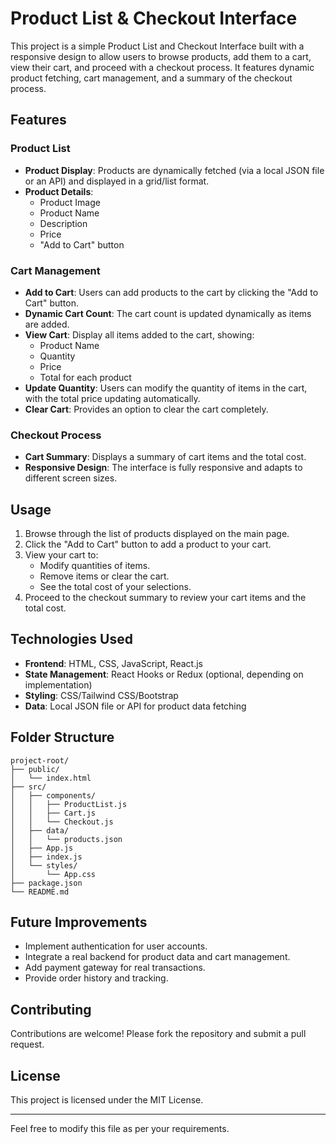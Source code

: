 # Product List & Checkout Interface

This project is a simple Product List and Checkout Interface built with a responsive design to allow users to browse products, add them to a cart, view their cart, and proceed with a checkout process. It features dynamic product fetching, cart management, and a summary of the checkout process.

## Features

### Product List
- **Product Display**: Products are dynamically fetched (via a local JSON file or an API) and displayed in a grid/list format.
- **Product Details**:
  - Product Image
  - Product Name
  - Description
  - Price
  - "Add to Cart" button

### Cart Management
- **Add to Cart**: Users can add products to the cart by clicking the "Add to Cart" button.
- **Dynamic Cart Count**: The cart count is updated dynamically as items are added.
- **View Cart**: Display all items added to the cart, showing:
  - Product Name
  - Quantity
  - Price
  - Total for each product
- **Update Quantity**: Users can modify the quantity of items in the cart, with the total price updating automatically.
- **Clear Cart**: Provides an option to clear the cart completely.

### Checkout Process
- **Cart Summary**: Displays a summary of cart items and the total cost.
- **Responsive Design**: The interface is fully responsive and adapts to different screen sizes.

## Usage

1. Browse through the list of products displayed on the main page.
2. Click the "Add to Cart" button to add a product to your cart.
3. View your cart to:
   - Modify quantities of items.
   - Remove items or clear the cart.
   - See the total cost of your selections.
4. Proceed to the checkout summary to review your cart items and the total cost.

## Technologies Used

- **Frontend**: HTML, CSS, JavaScript, React.js
- **State Management**: React Hooks or Redux (optional, depending on implementation)
- **Styling**: CSS/Tailwind CSS/Bootstrap
- **Data**: Local JSON file or API for product data fetching

## Folder Structure
```
project-root/
├── public/
│   └── index.html
├── src/
│   ├── components/
│   │   ├── ProductList.js
│   │   ├── Cart.js
│   │   └── Checkout.js
│   ├── data/
│   │   └── products.json
│   ├── App.js
│   ├── index.js
│   └── styles/
│       └── App.css
├── package.json
└── README.md
```

## Future Improvements
- Implement authentication for user accounts.
- Integrate a real backend for product data and cart management.
- Add payment gateway for real transactions.
- Provide order history and tracking.

## Contributing
Contributions are welcome! Please fork the repository and submit a pull request.

## License
This project is licensed under the MIT License.

---

Feel free to modify this file as per your requirements.
